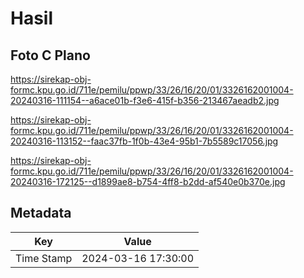 # Hasil

## Foto C Plano

https://sirekap-obj-formc.kpu.go.id/711e/pemilu/ppwp/33/26/16/20/01/3326162001004-20240316-111154--a6ace01b-f3e6-415f-b356-213467aeadb2.jpg

https://sirekap-obj-formc.kpu.go.id/711e/pemilu/ppwp/33/26/16/20/01/3326162001004-20240316-113152--faac37fb-1f0b-43e4-95b1-7b5589c17056.jpg

https://sirekap-obj-formc.kpu.go.id/711e/pemilu/ppwp/33/26/16/20/01/3326162001004-20240316-172125--d1899ae8-b754-4ff8-b2dd-af540e0b370e.jpg


## Metadata

| Key        | Value               |
| ---------- | ------------------- |
| Time Stamp | 2024-03-16 17:30:00 |



